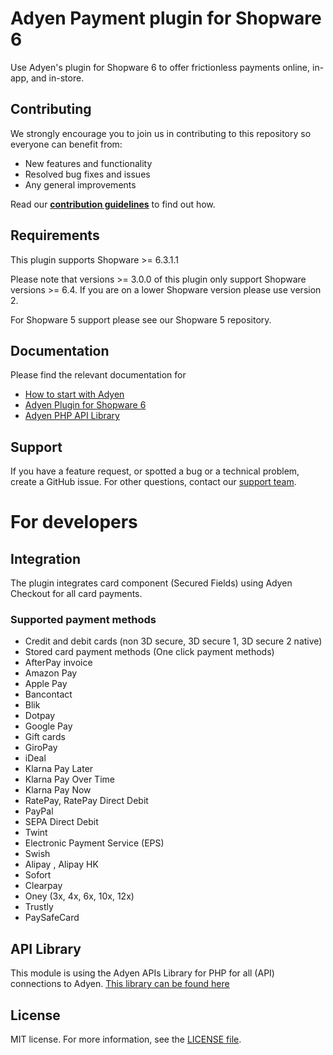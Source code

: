 # Adyen Payment plugin for Shopware 6
Use Adyen's plugin for Shopware 6 to offer frictionless payments online, in-app, and in-store.

## Contributing
We strongly encourage you to join us in contributing to this repository so everyone can benefit from:
* New features and functionality
* Resolved bug fixes and issues
* Any general improvements

Read our [**contribution guidelines**](https://github.com/Adyen/.github/blob/main/CONTRIBUTING.md) to find out how.

## Requirements
This plugin supports Shopware >= 6.3.1.1

Please note that versions >= 3.0.0 of this plugin only support Shopware versions >= 6.4. If you are on a lower Shopware version please use version 2.

For Shopware 5 support please see our Shopware 5 repository.

## Documentation
Please find the relevant documentation for
 - [How to start with Adyen](https://www.adyen.com/get-started)
 - [Adyen Plugin for Shopware 6](https://docs.adyen.com/plugins/shopware-6)
 - [Adyen PHP API Library](https://docs.adyen.com/development-resources/libraries#php)

## Support
If you have a feature request, or spotted a bug or a technical problem, create a GitHub issue. For other questions, 
contact our [support team](https://support.adyen.com/hc/en-us/requests/new?ticket_form_id=360000705420).

# For developers

## Integration
The plugin integrates card component (Secured Fields) using Adyen Checkout for all card payments.

### Supported payment methods
 - Credit and debit cards (non 3D secure, 3D secure 1, 3D secure 2 native)
 - Stored card payment methods (One click payment methods)
 - AfterPay invoice
 - Amazon Pay
 - Apple Pay
 - Bancontact
 - Blik
 - Dotpay
 - Google Pay
 - Gift cards
 - GiroPay
 - iDeal
 - Klarna Pay Later
 - Klarna Pay Over Time
 - Klarna Pay Now
 - RatePay, RatePay Direct Debit  
 - PayPal
 - SEPA Direct Debit
 - Twint
 - Electronic Payment Service (EPS) 
 - Swish  
 - Alipay , Alipay HK 
 - Sofort
 - Clearpay
 - Oney (3x, 4x, 6x, 10x, 12x)
 - Trustly
 - PaySafeCard

## API Library
This module is using the Adyen APIs Library for PHP for all (API) connections to Adyen.
<a href="https://github.com/Adyen/adyen-php-api-library" target="_blank">This library can be found here</a>

## License
MIT license. For more information, see the [LICENSE file](LICENSE).
